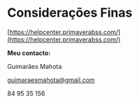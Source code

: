 # Considerações Finas

[https://helpcenter.primaverabss.com/](https://helpcenter.primaverabss.com/)

**Meu contacto:** 

Guimarães Mahota

guimaraesmahota@gmail.com

84 95 35 156